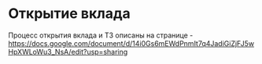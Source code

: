 #  Открытие вклада 
Процесс открытия вклада и ТЗ описаны на странице - https://docs.google.com/document/d/14i0Gs6mEWdPnmIt7q4JadiGiZjFJ5wHpXWLoWu3_NsA/edit?usp=sharing
